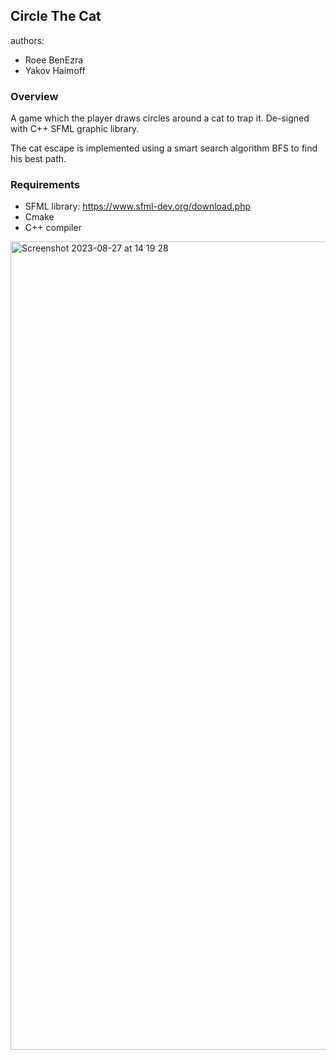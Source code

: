 ## Circle The Cat

authors:
- Roee BenEzra
- Yakov Haimoff

### Overview 
A game which the player draws circles around a cat to trap it. De-signed with C++ SFML graphic library.

The cat escape is implemented using a smart search algorithm BFS to find his best path. 

### Requirements
- SFML library: https://www.sfml-dev.org/download.php
- Cmake
- C++ compiler

<img width="1293" alt="Screenshot 2023-08-27 at 14 19 28" src="https://github.com/roeebenezra/CircleTheCat/assets/93773055/f5fd03d9-56f1-4857-bf58-cb20867f45b6">
